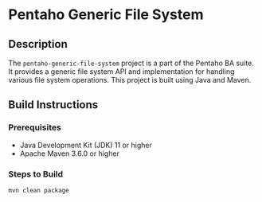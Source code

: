 # Pentaho Generic File System

## Description

The `pentaho-generic-file-system` project is a part of the Pentaho BA suite. It provides a generic file system API and
implementation for handling various file system operations. This project is built using Java and Maven.

## Build Instructions

### Prerequisites

- Java Development Kit (JDK) 11 or higher
- Apache Maven 3.6.0 or higher

### Steps to Build

   ```sh
   mvn clean package
   ```
